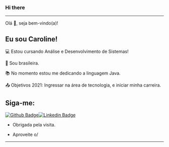 ### Hi there 

----------------------------------------------------------------------------

Olá 👋, seja bem-vindo(a)!  

## Eu sou Caroline!

:computer: Estou cursando Análise e Desenvolvimento de Sistemas!

:house_with_garden: Sou brasileira.

:books: No momento estou me dedicando a linguagem Java.

:outbox_tray: Objetivos 2021: Ingressar na área de tecnologia, e iniciar minha carreira.

## Siga-me:

[![Github Badge](https://img.shields.io/badge/-Github-000?style=flat-square&logo=Github&logoColor=white&link=https://github.com/carollinebarros)](https://github.com/carollinebarros)[![Linkedin Badge](https://img.shields.io/badge/-LinkedIn-blue?style=flat-square&logo=Linkedin&logoColor=white&link=https://www.linkedin.com/in/caroline-barros-965664207/)](https://www.linkedin.com/in/caroline-barros-965664207/)

- Obrigada pela visita.

- Aproveite o/

----------------------------------------------------------------------------------

